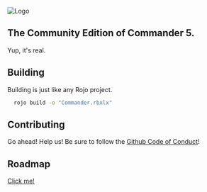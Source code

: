 
![Logo](https://us-east-1.tixte.net/uploads/naymmm.has.rocks/ce.png)

## The Community Edition of Commander 5.

Yup, it's real.


## Building

Building is just like any Rojo project.

```bash
  rojo build -o "Commander.rbxlx"
```


## Contributing

Go ahead! Help us!
Be sure to follow the [Github Code of Conduct](https://docs.github.com/en/site-policy/github-terms/github-community-code-of-conduct)!

## Roadmap
[Click me!](https://github.com/users/Naymmmm/projects/2/views/1)